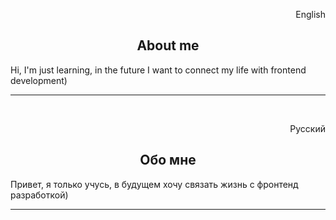 <p align="right">English</p>
<h2 align="center">About me</h2>
Hi, I'm just learning, in the future I want to connect my life with frontend development)
<hr><br>

<p align="right">Русский</p>
<h2 align="center">Обо мне</h2>
Привет, я только учусь, в будущем хочу связать жизнь с фронтенд разработкой)
<hr><br>
